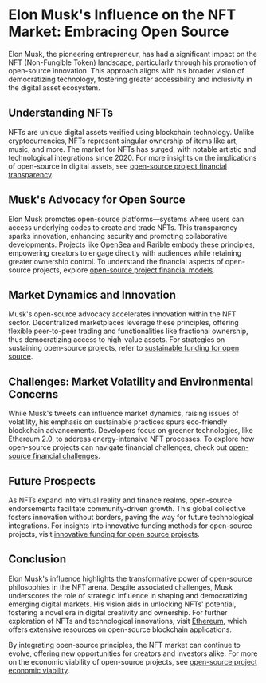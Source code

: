 # Elon Musk's Influence on the NFT Market: Embracing Open Source

Elon Musk, the pioneering entrepreneur, has had a significant impact on the NFT (Non-Fungible Token) landscape, particularly through his promotion of open-source innovation. This approach aligns with his broader vision of democratizing technology, fostering greater accessibility and inclusivity in the digital asset ecosystem.

## Understanding NFTs

NFTs are unique digital assets verified using blockchain technology. Unlike cryptocurrencies, NFTs represent singular ownership of items like art, music, and more. The market for NFTs has surged, with notable artistic and technological integrations since 2020. For more insights on the implications of open-source in digital assets, see [open-source project financial transparency](https://www.license-token.com/wiki/open-source-project-financial-transparency).

## Musk's Advocacy for Open Source

Elon Musk promotes open-source platforms—systems where users can access underlying codes to create and trade NFTs. This transparency sparks innovation, enhancing security and promoting collaborative developments. Projects like [OpenSea](https://opensea.io) and [Rarible](https://rarible.com) embody these principles, empowering creators to engage directly with audiences while retaining greater ownership control. To understand the financial aspects of open-source projects, explore [open-source project financial models](https://www.license-token.com/wiki/open-source-project-financial-models).

## Market Dynamics and Innovation

Musk's open-source advocacy accelerates innovation within the NFT sector. Decentralized marketplaces leverage these principles, offering flexible peer-to-peer trading and functionalities like fractional ownership, thus democratizing access to high-value assets. For strategies on sustaining open-source projects, refer to [sustainable funding for open source](https://www.license-token.com/wiki/sustainable-funding-for-open-source).

## Challenges: Market Volatility and Environmental Concerns

While Musk's tweets can influence market dynamics, raising issues of volatility, his emphasis on sustainable practices spurs eco-friendly blockchain advancements. Developers focus on greener technologies, like Ethereum 2.0, to address energy-intensive NFT processes. To explore how open-source projects can navigate financial challenges, check out [open-source financial challenges](https://www.license-token.com/wiki/open-source-financial-challenges).

## Future Prospects

As NFTs expand into virtual reality and finance realms, open-source endorsements facilitate community-driven growth. This global collective fosters innovation without borders, paving the way for future technological integrations. For insights into innovative funding methods for open-source projects, visit [innovative funding for open source projects](https://www.license-token.com/wiki/innovative-funding-for-open-source-projects).

## Conclusion

Elon Musk's influence highlights the transformative power of open-source philosophies in the NFT arena. Despite associated challenges, Musk underscores the role of strategic influence in shaping and democratizing emerging digital markets. His vision aids in unlocking NFTs' potential, fostering a novel era in digital creativity and ownership. For further exploration of NFTs and technological innovations, visit [Ethereum](https://ethereum.org/en/nft/), which offers extensive resources on open-source blockchain applications.

By integrating open-source principles, the NFT market can continue to evolve, offering new opportunities for creators and investors alike. For more on the economic viability of open-source projects, see [open-source project economic viability](https://www.license-token.com/wiki/open-source-project-economic-viability).